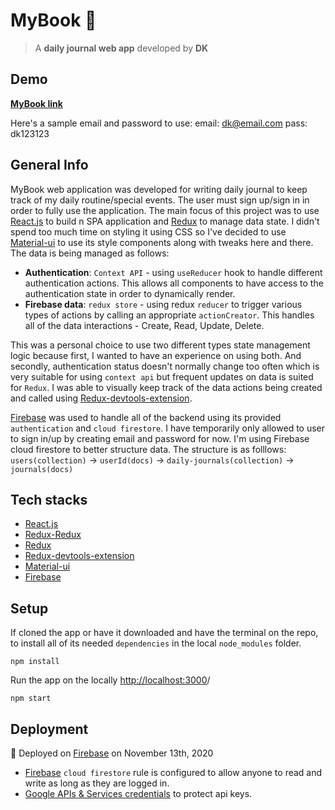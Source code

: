 # MyBook :orange_book:	

> A **daily journal web app** developed by **DK**

## Demo

**[MyBook link](https://my-book-fe5fe.web.app/)**

Here's a sample email and password to use:
email: dk@email.com
pass: dk123123

## General Info

MyBook web application was developed for writing daily journal to keep track of my daily routine/special events.
The user must sign up/sign in in order to fully use the application.
The main focus of this project was to use [React.js](https://reactjs.org/) to build n SPA application and [Redux](https://redux.js.org/) to manage data state. I didn't spend too much time on styling it using CSS so I've decided to use [Material-ui](https://material-ui.com/) to use its style components along with tweaks here and there.
The data is being managed as follows:
- **Authentication**: `Context API` - using `useReducer` hook to handle different authentication actions. This allows all components to have access to the authentication state in order to dynamically render.
- **Firebase data**: `redux store` - using redux `reducer` to trigger various types of actions by calling an appropriate `actionCreator`. This handles all of the data interactions - Create, Read, Update, Delete.
  
This was a personal choice to use two different types state management logic because first, I wanted to have an experience on using both. And secondly, authentication status doesn't normally change too often which is very suitable for using `context api` but frequent updates on data is suited for `Redux`. I was able to visually keep track of the data actions being created and called using [Redux-devtools-extension](https://github.com/zalmoxisus/redux-devtools-extension).

[Firebase](https://firebase.google.com/) was used to handle all of the backend using its provided `authentication` and `cloud firestore`. I have temporarily only allowed to user to sign in/up by creating email and password for now. I'm using Firebase cloud firestore to better structure data. The structure is as folllows:
`users(collection)` -> `userId(docs)` -> `daily-journals(collection)` -> `journals(docs)`

## Tech stacks

- [React.js](https://reactjs.org/)
- [Redux-Redux](https://react-redux.js.org/)
- [Redux](https://redux.js.org/)
- [Redux-devtools-extension](https://github.com/zalmoxisus/redux-devtools-extension)
- [Material-ui](https://material-ui.com/)
- [Firebase](https://firebase.google.com/)


## Setup

If cloned the app or have it downloaded and have the terminal on the repo, to install all of its needed `dependencies` in the local `node_modules` folder.
```
npm install
```
Run the app on the locally [http://localhost:3000](http://localhost:3000)/
```
npm start
```

## Deployment

:raised_hands: Deployed on [Firebase](https://firebase.google.com/) on November 13th, 2020 
- [Firebase](https://firebase.google.com/) `cloud firestore` rule is configured to allow anyone to read and write as long as they are logged in.
- [Google APIs & Services credentials](https://console.developers.google.com/apis/credentials) to protect api keys.
